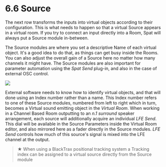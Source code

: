 # 6.6 Source

The next row transforms the inputs into virtual objects according to their configuration. This is what needs to happen so that a virtual Source appears in a virtual room.
If you try to connect an input directly into a Room, Spat will always put a Source
module in-between.

The Source modules are where you set a descriptive Name of each virtual object.
It's a good idea to do that, as things can get busy inside the Rooms. You can also
adjust the overall gain of a Source here no matter how many channels it might
have. The Source modules are also important for parameter automation using the
_Spat Send_ plug-in, and also in the case of external OSC control.

![](../include/SpatRevolution_UserGuide_-090.jpg)

External software needs to know how to identify virtual objects, and that will done
using an Index number rather than a name. This Index number refers to one of
these Source modules, numbered from left to right which in turn, becomes a Virtual
sound emitting object in the _Virtual Room_.
When working in a Channel Based Room outputting to an _n.1 surround_ speaker
arrangement, each source will additionally acquire an individual _LFE Send_. This
dial will be available in the Source Parameters inside the Virtual Room editor, and
also mirrored here as a fader directly in the Source modules. _LFE Send_ controls
how much of this source's signal is mixed into the LFE channel at the output.

> ★ When using a BlackTrax positional tracking system a Tracking index can be
assigned to a virtual source directly from the Source module

